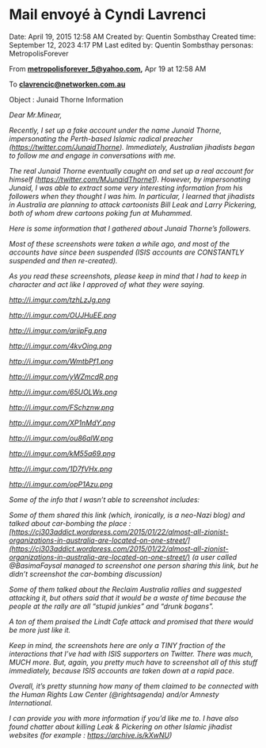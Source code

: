 # Mail envoyé à Cyndi Lavrenci

Date: April 19, 2015 12:58 AM
Created by: Quentin Sombsthay
Created time: September 12, 2023 4:17 PM
Last edited by: Quentin Sombsthay
personas: MetropolisForever

From **metropolisforever_5@yahoo.com,** Apr 19 at 12:58 AM

To **clavrencic@networken.com.au**

Object : Junaid Thorne Information 

*Dear Mr.Minear,*

*Recently, I set up a fake account under the name Junaid Thorne, impersonating the Perth-based Islamic radical preacher (https://twitter.com/JunaidThorne). Immediately, Australian jihadists began to follow me and engage in conversations with me.*

*The real Junaid Thorne eventually caught on and set up a real account for himself (https://twitter.com/MJunaidThorne1). However, by impersonating Junaid, I was able to extract some very interesting information from his followers when they thought I was him. In particular, I learned that jihadists in Australia are planning to attack cartoonists Bill Leak and Larry Pickering, both of whom drew cartoons poking fun at Muhammed.*

*Here is some information that I gathered about Junaid Thorne’s followers.*

*Most of these screenshots were taken a while ago, and most of the accounts have since been suspended (ISIS accounts are CONSTANTLY suspended and then re-created).*

*As you read these screenshots, please keep in mind that I had to keep in character and act like I approved of what they were saying.*

*http://i.imgur.com/tzhLzJg.png*

*http://i.imgur.com/OUJHuEE.png*

*http://i.imgur.com/ariipFg.png*

*http://i.imgur.com/4kvOing.png*

*http://i.imgur.com/WmtbPf1.png*

*http://i.imgur.com/yWZmcdR.png*

*http://i.imgur.com/65UOLWs.png*

*http://i.imgur.com/FSchznw.png*

*http://i.imgur.com/XP1nMdY.png*

*http://i.imgur.com/ou86alW.png*

*http://i.imgur.com/kM55a69.png*

*http://i.imgur.com/1D7fVHx.png*

*http://i.imgur.com/opP1Azu.png*

*Some of the info that I wasn’t able to screenshot includes:*

*Some of them shared this link (which, ironically, is a neo-Nazi blog) and talked about car-bombing the place : [https://cj303addict.wordpress.com/2015/01/22/almost-all-zionist-organizations-in-australia-are-located-on-one-street/](https://cj303addict.wordpress.com/2015/01/22/almost-all-zionist-organizations-in-australia-are-located-on-one-street/) (a user called @BasimaFaysal managed to screenshot one person sharing this link, but he didn’t screenshot the car-bombing discussion)*

*Some of them talked about the Reclaim Australia rallies and suggested attacking it, but others said that it would be a waste of time because the people at the rally are all “stupid junkies” and “drunk bogans”.*

*A ton of them praised the Lindt Cafe attack and promised that there would be more just like it.*

*Keep in mind, the screenshots here are only a TINY fraction of the interactions that I’ve had with ISIS supporters on Twitter. There was much, MUCH more. But, again, you pretty much have to screenshot all of this stuff immediately, because ISIS accounts are taken down at a rapid pace.*

*Overall, it’s pretty stunning how many of them claimed to be connected with the Human Rights Law Center (@rightsagenda) and/or Amnesty International.*

*I can provide you with more information if you’d like me to. I have also found chatter about killing Leak & Pickering on other Islamic jihadist websites (for example : https://archive.is/kXwNU)*